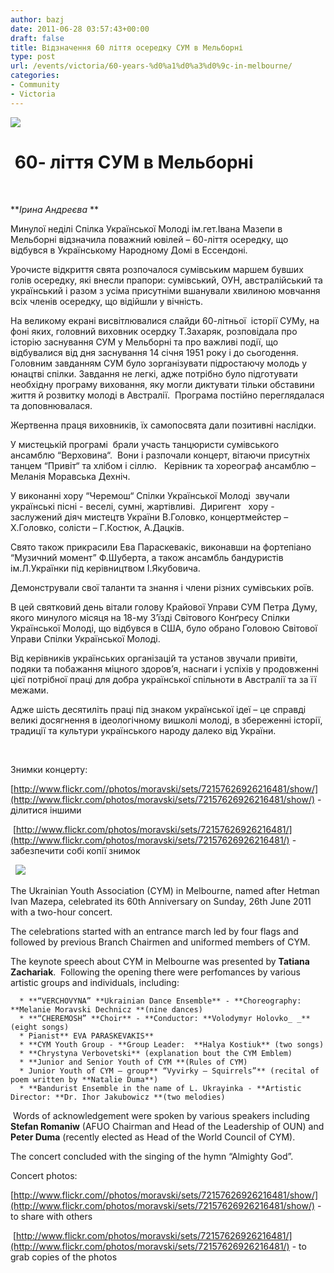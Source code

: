 ```yaml
---
author: bazj
date: 2011-06-28 03:57:43+00:00
draft: false
title: Відзначення 60 ліття осередку СУМ в Мельборні
type: post
url: /events/victoria/60-years-%d0%a1%d0%a3%d0%9c-in-melbourne/
categories:
- Community
- Victoria
---
```


[![](http://www.ozeukes.com/wp-content/uploads/2011/06/5872849008_de82d23f771.jpg)
](http://www.ozeukes.com/wp-content/uploads/2011/06/5872849008_de82d23f771.jpg)


#  60- ліття СУМ в Мельборні




 




**_Ірина Андреєва_ **


Минулої неділі Спілка Української Молоді ім.гет.Івана Мазепи в Мельборні відзначила поважний ювілей – 60-ліття осередку, що відбувся в Українському Народному Домі в Ессендоні.

Урочисте відкриття свята розпочалося сумівським маршем бувших голів осередку, які внесли прапори: сумівський, ОУН, австралійський та український і разом з усіма присутніми вшанували хвилиною мовчання всіх членів осередку, що відійшли у вічність.

На великому екрані висвітлювалися слайди 60-літньої  історії СУМу, на фоні яких, головний виховник осердку Т.Захаряк, розповідала про історію заснування СУМ у Мельборні та про важливі події, що відбувалися від дня заснування 14 січня 1951 року і до сьогодення. Головним завданням СУМ було зорганізувати підростаючу молодь у юнацтві спілки. Завдання не легкі, адже потрібно було підготувати необхідну програму виховання, яку могли диктувати тільки обставини життя й розвитку молоді в Австралії.  Програма постійно переглядалася та доповнювалася. 

Жертвенна праця виховників, їх самопосвята дали позитивні наслідки.

У мистецькій програмі  брали участь танцюристи сумівського  ансамблю “Верховина“.  Вони і разпочали концерт, вітаючи присутніх танцем “Привіт“ та хлібом і сіллю.   Керівник та хореограф ансамблю – Меланія Моравська Дехніч.

У виконанні хору “Черемош“ Спілки Української Молоді  звучали українські пісні - веселі, сумні, жартівливі.  Диригент   хору -  заслужений діяч мистецтв України В.Головко, концертмейстер – Х.Головко, солісти – Г.Костюк, А.Дацків. 

Свято також прикрасили Ева Параскевакіс, виконавши на фортепіано “Музичний момент” Ф.Шуберта, а також ансамбль бандуристів ім.Л.Українки під керівництвом І.Якубовича.

Демонстрували свої таланти та знання і члени різних сумівських роїв. 

В цей святковий день вітали голову Крайової Управи СУМ Петра Думу, якого минулого місяця на 18-му З’їзді Світового Конґресу Спілки Української Молоді, що відбувся в США, було обрано Головою Світової Управи Спілки Української Молоді.  

Від керівників українських організацій та установ звучали привіти, подяки та побажання міцного здоров’я, наснаги і успіхів у продовженні цієї потрібної праці для добра української спільноти в Австралії та за її межами.

Адже шість десятиліть праці під знаком української ідеї – це справді великі досягнення в ідеологічному вишколі молоді, в збереженні історії, традиції та культури українського народу далеко від України. 

 

Знимки концерту:

[http://www.flickr.com//photos/moravski/sets/72157626926216481/show/](http://www.flickr.com/photos/moravski/sets/72157626926216481/show/) - ділитися іншими

 [http://www.flickr.com/photos/moravski/sets/72157626926216481/](http://www.flickr.com/photos/moravski/sets/72157626926216481/) - забезпечити собі копії знимок


  [![](http://www.ozeukes.com/wp-content/uploads/2011/06/divider-3-small.jpg)
](http://www.ozeukes.com/wp-content/uploads/2011/06/divider-3-small.jpg)[](http://www.ozeukes.com/wp-content/uploads/2011/06/divider-35.jpg)


The Ukrainian Youth Association (CYM) in Melbourne, named after Hetman Ivan Mazepa, celebrated its 60th Anniversary on Sunday, 26th June 2011 with a two-hour concert.

The celebrations started with an entrance march led by four flags and followed by previous Branch Chairmen and uniformed members of CYM.

The keynote speech about CYM in Melbourne was presented by **Tatiana Zachariak**.  Following the opening there were perfomances by various artistic groups and individuals, including:



	  * **“VERCHOVYNA” **Ukrainian Dance Ensemble** - **Choreography: **Melanie Moravski Dechnicz **(nine dances)
	  * **“CHEREMOSH” **Choir** - **Conductor: **Volodymyr Holovko_ _**(eight songs)
	  * Pianist** EVA PARASKEVAKIS**
	  * **CYM Youth Group - **Group Leader:  **Halya Kostiuk** (two songs)
	  * **Chrystyna Verbovetski** (explanation bout the CYM Emblem)
	  * **Junior and Senior Youth of CYM **(Rules of CYM)
	  * Junior Youth of CYM – group** “Vyvirky – Squirrels”** (recital of poem written by **Natalie Duma**)
	  * **Bandurist Ensemble in the name of L. Ukrayinka - **Artistic Director: **Dr. Ihor Jakubowicz **(two melodies)

 Words of acknowledgement were spoken by various speakers including **Stefan Romaniw** (AFUO Chairman and Head of the Leadership of OUN) and **Peter Duma** (recently elected as Head of the World Council of CYM).

The concert concluded with the singing of the hymn “Almighty God”.

Concert photos:

[http://www.flickr.com//photos/moravski/sets/72157626926216481/show/](http://www.flickr.com/photos/moravski/sets/72157626926216481/show/) - to share with others

 [http://www.flickr.com/photos/moravski/sets/72157626926216481/](http://www.flickr.com/photos/moravski/sets/72157626926216481/) - to grab copies of the photos

 

 
